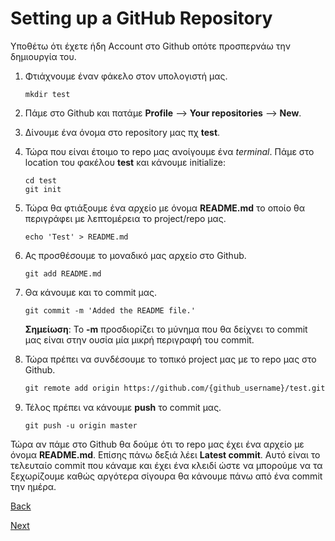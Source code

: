 # Setting up a GitHub Repository

Υποθέτω ότι έχετε ήδη Account στο Github οπότε προσπερνάω την δημιουργία του.

1. Φτιάχνουμε έναν φάκελο στον υπολογιστή μας.
	```
	mkdir test
	```
2. Πάμε στο Github και πατάμε **Profile** --> **Your repositories** --> **New**.

3. Δίνουμε ένα όνομα στο repository μας πχ **test**.

4. Τώρα που είναι έτοιμο το repo μας ανοίγουμε ένα *terminal*. Πάμε στο location του φακέλου **test** και κάνουμε initialize:

	```
	cd test
	git init
	```

5. Τώρα θα φτιάξουμε ένα αρχείο με όνομα **README.md** το οποίο θα περιγράφει με λεπτομέρεια το project/repo μας.

	```
	echo 'Test' > README.md
	```

6. Ας προσθέσουμε το μοναδικό μας αρχείο στο Github.

	```
	git add README.md
	```

7. Θα κάνουμε και το commit μας.

	```
	git commit -m 'Added the README file.'
	```

	**Σημείωση**: Το **-m** προσδιορίζει το μύνημα που θα δείχνει το commit μας είναι στην ουσία μία μικρή περιγραφή του commit.

8. Τώρα πρέπει να συνδέσουμε το τοπικό project μας με το repo μας στο Github.

	```txt
	git remote add origin https://github.com/{github_username}/test.git
	```

9. Τέλος πρέπει να κάνουμε **push** το commit μας.

	```
	git push -u origin master
	```

Τώρα αν πάμε στο Github θα δούμε ότι το repo μας έχει ένα αρχείο με όνομα **README.md**. Επίσης πάνω δεξιά λέει **Latest commit**. Αυτό είναι το τελευταίο commit που κάναμε και έχει ένα κλειδί ώστε να μπορούμε να τα ξεχωρίζουμε καθώς αργότερα σίγουρα θα κάνουμε πάνω από ένα commit την ημέρα.

[Back]()

[Next]()

